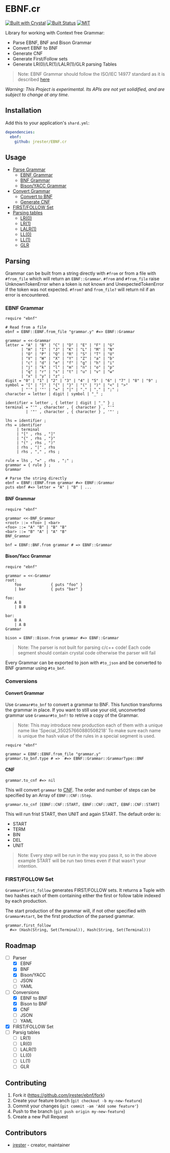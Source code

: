 # EBNF.cr

[![Built with Crystal](https://img.shields.io/badge/built%20with-crystal-000000.svg?style=flat-square)](https://crystal-lang.org/)
[![Built Status](https://img.shields.io/travis/jrester/EBNF.cr/master.svg?style=flat-square)](https://travis-ci.org/jrester/EBNF.cr)
[![MIT](https://img.shields.io/badge/License-MIT-yellow.svg?style=flat-square)](https://en.wikipedia.org/wiki/MIT_License)

Library for working with Context free Grammar:
* Parse EBNF, BNF and Bison Grammar
* Convert EBNF to BNF
* Generate CNF
* Generate First/Follow sets
* Generate LR(0)/LR(1)/LALR(1)/GLR parsing Tables

> Note:
> EBNF Grammar should follow the ISO/IEC 14977 standard as it is described [here](https://www.cl.cam.ac.uk/~mgk25/iso-14977.pdf)

_Warning: This Project is experimental. Its APIs are not yet solidified, and are subject to change at any time._

## Installation

Add this to your application's `shard.yml`:

```yaml
dependencies:
  ebnf:
    github: jrester/EBNF.cr
```

## Usage

* [Parse Grammar](#parsing)
  - [EBNF Grammar](#ebnf-grammar)
  - [BNF Grammar](#bnf-grammar)
  - [Bison/YACC Grammar](#bisonyacc-grammar)
* [Convert Grammar](#conversions)
  - [Convert to BNF](#convert-to-bnf)
  - [Generate CNF](#cnf)
* [FIRST/FOLLOW Set](#firstfollow-set)
* [Parsing tables]()
  - [LR(0)]()
  - [LR(1)]()
  - [LALR(1)]()
  - [LL(0)]()
  - [LL(1)]()
  - [GLR]()

## Parsing

Grammar can be built from a string directly with `#from` or from a file with `#from_file` which will return an `EBNF::Grammar`.
`#from` and `#from_file` raise UnknownTokenError when a token is not known and UnexpectedTokenError if the token was not expected.
`#from?` and `from_file?` will return nil if an error is encountered.


### EBNF Grammar

```crystal
require "ebnf"

# Read from a file
ebnf = EBNF::EBNF.from_file "grammar.y" #=> EBNF::Grammar

grammar = <<-Grammar
letter = "A" | "B" | "C" | "D" | "E" | "F" | "G"
       | "H" | "I" | "J" | "K" | "L" | "M" | "N"
       | "O" | "P" | "Q" | "R" | "S" | "T" | "U"
       | "V" | "W" | "X" | "Y" | "Z" | "a" | "b"
       | "c" | "d" | "e" | "f" | "g" | "h" | "i"
       | "j" | "k" | "l" | "m" | "n" | "o" | "p"
       | "q" | "r" | "s" | "t" | "u" | "v" | "w"
       | "x" | "y" | "z" ;
digit = "0" | "1" | "2" | "3" | "4" | "5" | "6" | "7" | "8" | "9" ;
symbol = "[" | "]" | "{" | "}" | "(" | ")" | "<" | ">"
       | "'" | '"' | "=" | "|" | "." | "," | ";" ;
character = letter | digit | symbol | "_" ;

identifier = letter , { letter | digit | "_" } ;
terminal = "'" , character , { character } , "'"
         | '"' , character , { character } , '"' ;

lhs = identifier ;
rhs = identifier
     | terminal
     | "[" , rhs , "]"
     | "{" , rhs , "}"
     | "(" , rhs , ")"
     | rhs , "|" , rhs
     | rhs , "," , rhs ;

rule = lhs , "=" , rhs , ";" ;
grammar = { rule } ;
Grammar

# Parse the string directly
ebnf = EBNF::EBNF.from grammar #=> EBNF::Grammar
puts ebnf #=> letter = "A" | "B" | ...
```

#### BNF Grammar


```crystal
require "ebnf"

grammar <<-BNF_Grammar
<root> ::= <foo> | <bar>
<foo> ::= "A" "B" | "B" "B"
<bar> ::= "B" "A" | "A" "B"
BNF_Grammar

bnf = EBNF::BNF.from grammar # => EBNF::Grammar
```


#### Bison/Yacc Grammar

```crystal
require "ebnf"

grammar = <<-Grammar
root:
    foo             { puts "foo" }
    | bar           { puts "bar" }

foo:
    A B
    | B B

bar:
    B A
    | A B
Grammar

bison = EBNF::Bison.from grammar #=> EBNF::Grammar
```

> Note: The parser is not built for parsing c/c++ code!
> Each code segment should contain crystal code otherwise the parser will fail

Every Grammar can be exported to json with `#to_json`
and be converted to BNF grammar using `#to_bnf`.


### Conversions

#### Convert Grammar

Use `Grammar#to_bnf` to convert a grammar to BNF. This function transforms the grammar in place.
If you want to still use your old, unconverted grammar use `Grammar#to_bnf!` to
retrive a copy of the Grammar.

> Note: This may introduce new production each of them with a unique name like 'Special_350257660880508218'
> To make sure each name is unique the hash value of the rules in a special segment is used.

```crystal
require "ebnf"

grammar = EBNF::EBNF.from_file "grammar.y"
grammar.to_bnf.type # =>  #=> EBNF::Grammar::GrammarType::BNF
```

#### CNF

```crystal
grammar.to_cnf #=> nil
```

This will convert `grammar` to [CNF](htpps://https://en.wikipedia.org/wiki/Chomsky_normal_form). The order and number of steps can be specified by an Array of `EBNF::CNF::Step`.

```crystal
grammar.to_cnf [EBNF::CNF::START, EBNF::CNF::UNIT, EBNF::CNF::START]
```

This will run frist START, then UNIT and again START. The default order is:
* START
* TERM
* BIN
* DEL
* UNIT

> Note: Every step will be run in the way you pass it, so in the above example START will be run two times even if that wasn't your intention.


### FIRST/FOLLOW Set

`Grammar#first_follow` generates FIRST/FOLLOW sets. It returns a Tuple with two hashes each of them containing either the first or follow table indexed by each production.

The start production of the grammar will, if not other specified with `Grammar#start`,
be the first production of the parsed grammar.

```crystal
grammar.first_follow
  #=> (Hash(String, Set(Terminal)), Hash(String, Set(Terminal)))
```
## Roadmap

- [ ] Parser
  * [x] EBNF
  * [x] BNF
  * [x] Bison/YACC
  * [ ] JSON
  * [ ] YAML
- [ ] Conversions
  * [x] EBNF to BNF
  * [x] Bison to BNF
  * [x] CNF
  * [ ] JSON
  * [ ] YAML
- [x] FIRST/FOLLOW Set
- [ ] Parsig tables
  - [ ] LR(1)
  - [ ] LR(0)
  - [ ] LALR(1)
  - [ ] LL(0)
  - [ ] LL(1)
  - [ ] GLR

## Contributing

1. Fork it (<https://github.com/jrester/ebnf/fork>)
2. Create your feature branch (`git checkout -b my-new-feature`)
3. Commit your changes (`git commit -am 'Add some feature'`)
4. Push to the branch (`git push origin my-new-feature`)
5. Create a new Pull Request

## Contributors

- [jrester](https://github.com/jrester) - creator, maintainer

